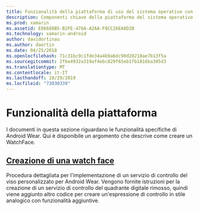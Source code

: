 ```yaml
---
title: Funzionalità della piattaforma di uso del sistema operativo con Xamarin.Android
description: Componenti chiave della piattaforma del sistema operativo Wear
ms.prod: xamarin
ms.assetid: E86688B5-B2FE-476A-A2AA-F8CC26EA8D2B
ms.technology: xamarin-android
author: davidortinau
ms.author: daortin
ms.date: 04/25/2018
ms.openlocfilehash: 71c31bc9c1fde34a4b9a6dc90d28218ae7b13f5a
ms.sourcegitcommit: 2fbe4932a319af4ebc829f65eb1fb1816ba305d3
ms.translationtype: MT
ms.contentlocale: it-IT
ms.lasthandoff: 10/29/2019
ms.locfileid: "73030339"
---
```

# <a name="platform-features"></a>Funzionalità della piattaforma

I documenti in questa sezione riguardano le funzionalità specifiche di Android Wear. Qui è disponibile un argomento che descrive come creare un WatchFace.

## <a name="creating-a-watch-faceandroidwearplatformcreating-a-watchfacemd"></a>[Creazione di una watch face](~/android/wear/platform/creating-a-watchface.md)

Procedura dettagliata per l'implementazione di un servizio di controllo del viso personalizzato per Android Wear. Vengono fornite istruzioni per la creazione di un servizio di controllo del quadrante digitale rimosso, quindi viene aggiunto altro codice per creare un'espressione di controllo in stile analogico con funzionalità aggiuntive.
